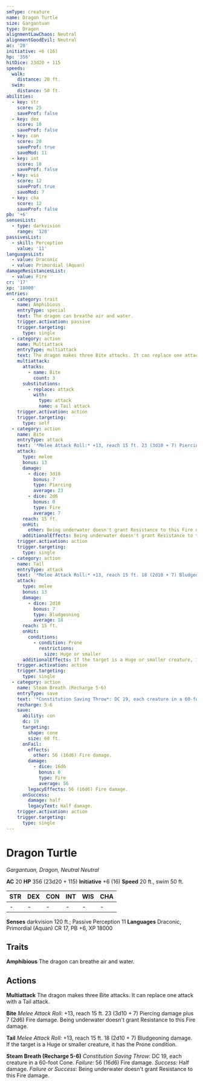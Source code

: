 ```yaml
---
smType: creature
name: Dragon Turtle
size: Gargantuan
type: Dragon
alignmentLawChaos: Neutral
alignmentGoodEvil: Neutral
ac: '20'
initiative: +6 (16)
hp: '356'
hitDice: 23d20 + 115
speeds:
  walk:
    distance: 20 ft.
  swim:
    distance: 50 ft.
abilities:
  - key: str
    score: 25
    saveProf: false
  - key: dex
    score: 10
    saveProf: false
  - key: con
    score: 20
    saveProf: true
    saveMod: 11
  - key: int
    score: 10
    saveProf: false
  - key: wis
    score: 12
    saveProf: true
    saveMod: 7
  - key: cha
    score: 12
    saveProf: false
pb: '+6'
sensesList:
  - type: darkvision
    range: '120'
passivesList:
  - skill: Perception
    value: '11'
languagesList:
  - value: Draconic
  - value: Primordial (Aquan)
damageResistancesList:
  - value: Fire
cr: '17'
xp: '18000'
entries:
  - category: trait
    name: Amphibious
    entryType: special
    text: The dragon can breathe air and water.
    trigger.activation: passive
    trigger.targeting:
      type: single
  - category: action
    name: Multiattack
    entryType: multiattack
    text: The dragon makes three Bite attacks. It can replace one attack with a Tail attack.
    multiattack:
      attacks:
        - name: Bite
          count: 3
      substitutions:
        - replace: attack
          with:
            type: attack
            name: a Tail attack
    trigger.activation: action
    trigger.targeting:
      type: self
  - category: action
    name: Bite
    entryType: attack
    text: '*Melee Attack Roll:* +13, reach 15 ft. 23 (3d10 + 7) Piercing damage plus 7 (2d6) Fire damage. Being underwater doesn''t grant Resistance to this Fire damage.'
    attack:
      type: melee
      bonus: 13
      damage:
        - dice: 3d10
          bonus: 7
          type: Piercing
          average: 23
        - dice: 2d6
          bonus: 0
          type: Fire
          average: 7
      reach: 15 ft.
      onHit:
        other: Being underwater doesn't grant Resistance to this Fire damage.
      additionalEffects: Being underwater doesn't grant Resistance to this Fire damage.
    trigger.activation: action
    trigger.targeting:
      type: single
  - category: action
    name: Tail
    entryType: attack
    text: '*Melee Attack Roll:* +13, reach 15 ft. 18 (2d10 + 7) Bludgeoning damage. If the target is a Huge or smaller creature, it has the Prone condition.'
    attack:
      type: melee
      bonus: 13
      damage:
        - dice: 2d10
          bonus: 7
          type: Bludgeoning
          average: 18
      reach: 15 ft.
      onHit:
        conditions:
          - condition: Prone
            restrictions:
              size: Huge or smaller
      additionalEffects: If the target is a Huge or smaller creature, it has the Prone condition.
    trigger.activation: action
    trigger.targeting:
      type: single
  - category: action
    name: Steam Breath (Recharge 5-6)
    entryType: save
    text: '*Constitution Saving Throw*: DC 19, each creature in a 60-foot Cone. *Failure:*  56 (16d6) Fire damage. *Success:*  Half damage. *Failure or Success*:  Being underwater doesn''t grant Resistance to this Fire damage.'
    recharge: 5-6
    save:
      ability: con
      dc: 19
      targeting:
        shape: cone
        size: 60 ft.
      onFail:
        effects:
          other: 56 (16d6) Fire damage.
        damage:
          - dice: 16d6
            bonus: 0
            type: Fire
            average: 56
        legacyEffects: 56 (16d6) Fire damage.
      onSuccess:
        damage: half
        legacyText: Half damage.
    trigger.activation: action
    trigger.targeting:
      type: single
---
```


# Dragon Turtle
*Gargantuan, Dragon, Neutral Neutral*

**AC** 20
**HP** 356 (23d20 + 115)
**Initiative** +6 (16)
**Speed** 20 ft., swim 50 ft.

| STR | DEX | CON | INT | WIS | CHA |
| --- | --- | --- | --- | --- | --- |
| - | - | - | - | - | - |

**Senses** darkvision 120 ft.; Passive Perception 11
**Languages** Draconic, Primordial (Aquan)
CR 17, PB +6, XP 18000

## Traits

**Amphibious**
The dragon can breathe air and water.

## Actions

**Multiattack**
The dragon makes three Bite attacks. It can replace one attack with a Tail attack.

**Bite**
*Melee Attack Roll:* +13, reach 15 ft. 23 (3d10 + 7) Piercing damage plus 7 (2d6) Fire damage. Being underwater doesn't grant Resistance to this Fire damage.

**Tail**
*Melee Attack Roll:* +13, reach 15 ft. 18 (2d10 + 7) Bludgeoning damage. If the target is a Huge or smaller creature, it has the Prone condition.

**Steam Breath (Recharge 5-6)**
*Constitution Saving Throw*: DC 19, each creature in a 60-foot Cone. *Failure:*  56 (16d6) Fire damage. *Success:*  Half damage. *Failure or Success*:  Being underwater doesn't grant Resistance to this Fire damage.
